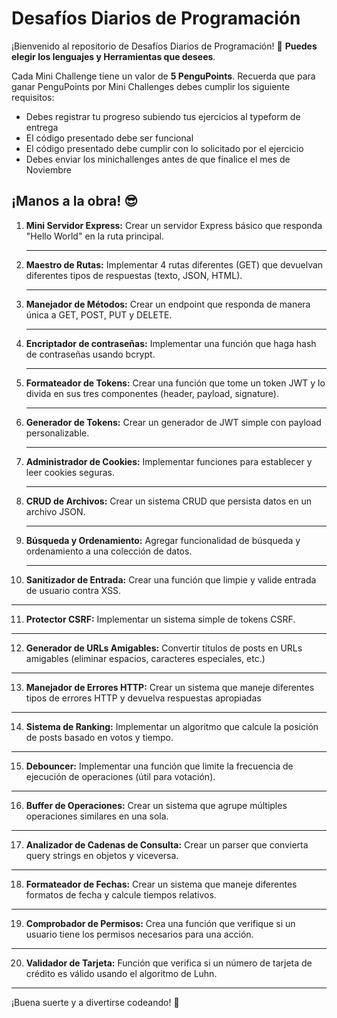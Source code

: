 # **Desafíos Diarios de Programación**

¡Bienvenido al repositorio de Desafíos Diarios de Programación! 🎉 **Puedes elegir los lenguajes y Herramientas que desees**.

Cada Mini Challenge tiene un valor de **5 PenguPoints**. Recuerda que para ganar PenguPoints por Mini Challenges debes cumplir los siguiente requisitos:

- Debes registrar tu progreso subiendo tus ejercicios al typeform de entrega 
- El código presentado debe ser funcional
- El código presentado debe cumplir con lo solicitado por el ejercicio
- Debes enviar los minichallenges antes de que finalice el mes de Noviembre

## **¡Manos a la obra!** 😎

1. **Mini Servidor Express:** Crear un servidor Express básico que responda "Hello World" en la ruta principal. 

   ---

2. **Maestro de Rutas:** Implementar 4 rutas diferentes (GET) que devuelvan diferentes tipos de respuestas (texto, JSON, HTML).

   ---

3. **Manejador de Métodos:** Crear un endpoint que responda de manera única a GET, POST, PUT y DELETE. 

   ---

4. **Encriptador de contraseñas:** Implementar una función que haga hash de contraseñas usando bcrypt.  

   ---

5. **Formateador de Tokens:** Crear una función que tome un token JWT y lo divida en sus tres componentes (header, payload, signature). 

   ---

6. **Generador de Tokens:** Crear un generador de JWT simple con payload personalizable. 

   ---
 
7. **Administrador de Cookies:** Implementar funciones para establecer y leer cookies seguras.
   
   ---

8. **CRUD de Archivos:** Crear un sistema CRUD que persista datos en un archivo JSON.  

   ---

9. **Búsqueda y Ordenamiento:** Agregar funcionalidad de búsqueda y ordenamiento a una colección de datos. 

   ---

10. **Sanitizador de Entrada:** Crear una función que limpie y valide entrada de usuario contra XSS.  

   ---
   
11. **Protector CSRF:** Implementar un sistema simple de tokens CSRF.  

   ---

12. **Generador de URLs Amigables:** Convertir títulos de posts en URLs amigables (eliminar espacios, caracteres especiales, etc.) 

   ---

13. **Manejador de Errores HTTP:** Crear un sistema que maneje diferentes tipos de errores HTTP y devuelva respuestas apropiadas 

   ---

14. **Sistema de Ranking:** Implementar un algoritmo que calcule la posición de posts basado en votos y tiempo.
   
   ---

15. **Debouncer:** Implementar una función que limite la frecuencia de ejecución de operaciones (útil para votación).

   ---

16. **Buffer de Operaciones:** Crear un sistema que agrupe múltiples operaciones similares en una sola.

   ---
 
17. **Analizador de Cadenas de Consulta:** Crear un parser que convierta query strings en objetos y viceversa.

   ---

18. **Formateador de Fechas:** Crear un sistema que maneje diferentes formatos de fecha y calcule tiempos relativos.

   ---

19. **Comprobador de Permisos:** Crea una función que verifique si un usuario tiene los permisos necesarios para una acción.

   ---

20. **Validador de Tarjeta:** Función que verifica si un número de tarjeta de crédito es válido usando el algoritmo de Luhn. 

   ---

¡Buena suerte y a divertirse codeando! 🐧


